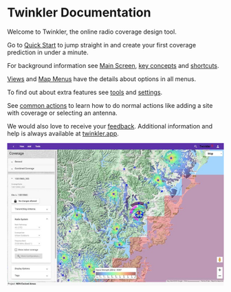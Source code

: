 # Twinkler Documentation

Welcome to Twinkler, the online radio coverage design tool.

Go to [Quick Start](/getting-started.md?id=quick-start) to jump straight in and create your first coverage prediction in under a minute.

For background information see [Main Screen](/getting-started?id=main-screen), [key concepts](/key-concepts) and [shortcuts](/getting-started?id=shortcuts).

[Views](/main-menu?id=view-menu) and [Map Menus](map-menu) have the details about options in all menus. 

To find out about extra features see [tools](/main-menu?id=tools-menu) and [settings](/main-menu?id=settings).

See [common actions](/common-actions) to learn how to do normal actions like adding a site with coverage or selecting an antenna.

We would also love to receive your [feedback](/main-menu?id=feedback). Additional information and help is always available at [twinkler.app](https://twinkler.app/).

![a site](/_media/screen_sample_01.jpg)

